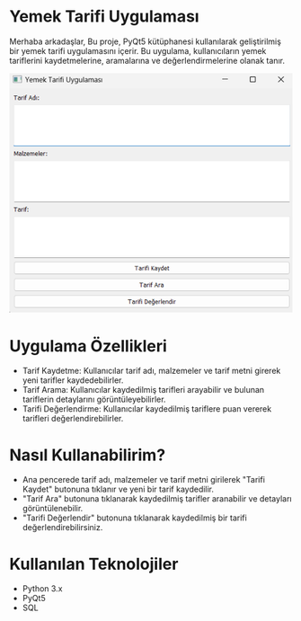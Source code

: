 <h1>Yemek Tarifi Uygulaması</h1>

<p>Merhaba arkadaşlar, Bu proje, PyQt5 kütüphanesi kullanılarak geliştirilmiş bir yemek tarifi uygulamasını içerir. Bu uygulama, kullanıcıların yemek tariflerini kaydetmelerine, aramalarına ve değerlendirmelerine olanak tanır.</p>

<img src="https://github.com/RedFoster548/Yemek-Tarifi-Uygulamas-/raw/master/Ekran%20g%C3%B6r%C3%BCnt%C3%BCs%C3%BC%202024-05-06%20103652.png" />

<h1>Uygulama Özellikleri</h1>

<ul>
  <li>Tarif Kaydetme: Kullanıcılar tarif adı, malzemeler ve tarif metni girerek yeni tarifler kaydedebilirler.</li>
  <li>Tarif Arama: Kullanıcılar kaydedilmiş tarifleri arayabilir ve bulunan tariflerin detaylarını görüntüleyebilirler.</li>
  <li>Tarifi Değerlendirme: Kullanıcılar kaydedilmiş tariflere puan vererek tarifleri değerlendirebilirler.</li>
</ul>

<h1>Nasıl Kullanabilirim?</h1>

<ul>
  <li>Ana pencerede tarif adı, malzemeler ve tarif metni girilerek "Tarifi Kaydet" butonuna tıklanır ve yeni bir tarif kaydedilir.</li>
  <li>"Tarif Ara" butonuna tıklanarak kaydedilmiş tarifler aranabilir ve detayları görüntülenebilir.</li>
  <li>"Tarifi Değerlendir" butonuna tıklanarak kaydedilmiş bir tarifi değerlendirebilirsiniz.</li>
</ul>

<h1>Kullanılan Teknolojiler</h1>

<ul>
  <li>Python 3.x</li>
  <li>PyQt5</li>
  <li>SQL</li>
</ul>

